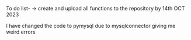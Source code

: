 To do list-
  -> create and upload all functions to the repository by 14th OCT 2023
  
I have changed the code to pymysql due to mysqlconnector giving me weird errors

